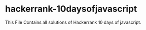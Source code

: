 # hackerrank-10daysofjavascript
This File Contains all solutions of  Hackerrank 10 days of javascript.
